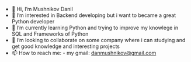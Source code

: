 - 👋 Hi, I’m Mushnikov Danil
- 👀 I’m interested in Backend developing but i want to became a great Python developer
- 🌱 I’m currently learning Python and trying to improve my knowlege in SQL and Frameworks of Python
- 💞️ I’m looking to collaborate on some company where i can studying and get good knowledge and interesting projects
- 📫 How to reach me: - my gmail: danmushnikov@gmail.com

<!---
AW3Rgo0l/AW3Rgo0l is a ✨ special ✨ repository because its `README.md` (this file) appears on your GitHub profile.
You can click the Preview link to take a look at your changes.
--->
